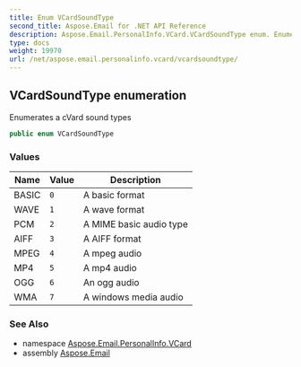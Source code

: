 ```yaml
---
title: Enum VCardSoundType
second_title: Aspose.Email for .NET API Reference
description: Aspose.Email.PersonalInfo.VCard.VCardSoundType enum. Enumerates a cVard sound types
type: docs
weight: 19970
url: /net/aspose.email.personalinfo.vcard/vcardsoundtype/
---
```

## VCardSoundType enumeration

Enumerates a cVard sound types

```csharp
public enum VCardSoundType
```

### Values

| Name | Value | Description |
| --- | --- | --- |
| BASIC | `0` | A basic format |
| WAVE | `1` | A wave format |
| PCM | `2` | A MIME basic audio type |
| AIFF | `3` | A AIFF format |
| MPEG | `4` | A mpeg audio |
| MP4 | `5` | A mp4 audio |
| OGG | `6` | An ogg audio |
| WMA | `7` | A windows media audio |

### See Also

* namespace [Aspose.Email.PersonalInfo.VCard](../../aspose.email.personalinfo.vcard/)
* assembly [Aspose.Email](../../)


